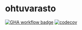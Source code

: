 # ohtuvarasto

[![GHA workflow badge](https://github.com/TorreEgger/ohtuvarasto/workflows/CI/badge.svg)](https://github.com/TorreEgger/ohtuvarasto/actions)
[![codecov](https://codecov.io/gh/TorreEgger/ohtuvarasto/graph/badge.svg?token=ZAILTC7KSH)](https://codecov.io/gh/TorreEgger/ohtuvarasto)

